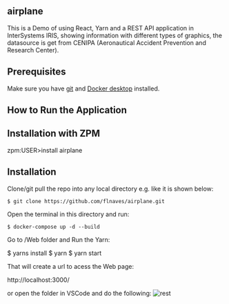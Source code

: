 ## airplane
This is a Demo of using React, Yarn and a REST API application in InterSystems IRIS, showing information with different types of graphics, the datasource is get from CENIPA (Aeronautical Accident Prevention and Research Center).

## Prerequisites
Make sure you have [git](https://git-scm.com/book/en/v2/Getting-Started-Installing-Git) and [Docker desktop](https://www.docker.com/products/docker-desktop) installed.

## How to Run the Application

## Installation with ZPM

zpm:USER>install airplane

## Installation

Clone/git pull the repo into any local directory e.g. like it is shown below:

```
$ git clone https://github.com/flnaves/airplane.git
```

Open the terminal in this directory and run:

```
$ docker-compose up -d --build
```

Go to /Web folder and Run the Yarn:

$ yarns install
$ yarn
$ yarn start

That will create a url to acess the Web page:

http://localhost:3000/


or open the folder in VSCode and do the following:
![rest](https://user-images.githubusercontent.com/2781759/78183327-63569800-7470-11ea-8561-c3b547ce9001.gif)

